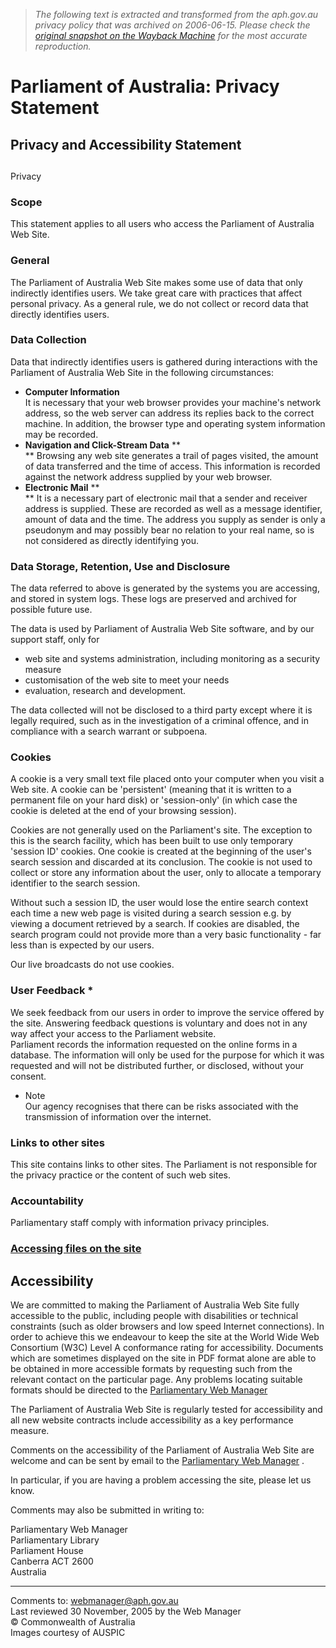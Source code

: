 > *The following text is extracted and transformed from the aph.gov.au privacy policy that was archived on 2006-06-15. Please check the [original snapshot on the Wayback Machine](https://web.archive.org/web/20060615194809id_/http%3A//www.aph.gov.au/privacy.htm) for the most accurate reproduction.*

# Parliament of Australia: Privacy Statement

### 

## Privacy and Accessibility Statement  


##   
Privacy

### Scope

This statement applies to all users who access the Parliament of Australia Web Site. 

### General 

The Parliament of Australia Web Site makes some use of data that only indirectly identifies users. We take great care with practices that affect personal privacy. As a general rule, we do not collect or record data that directly identifies users. 

### Data Collection 

Data that indirectly identifies users is gathered during interactions with the Parliament of Australia Web Site in the following circumstances: 

  * **Computer Information**  
It is necessary that your web browser provides your machine's network address, so the web server can address its replies back to the correct machine. In addition, the browser type and operating system information may be recorded. 
  * **Navigation and Click-Stream Data** **  
** Browsing any web site generates a trail of pages visited, the amount of data transferred and the time of access. This information is recorded against the network address supplied by your web browser. 
  * **Electronic Mail** **  
** It is a necessary part of electronic mail that a sender and receiver address is supplied. These are recorded as well as a message identifier, amount of data and the time. The address you supply as sender is only a pseudonym and may possibly bear no relation to your real name, so is not considered as directly identifying you. 



### Data Storage, Retention, Use and Disclosure

The data referred to above is generated by the systems you are accessing, and stored in system logs. These logs are preserved and archived for possible future use. 

The data is used by Parliament of Australia Web Site software, and by our support staff, only for 

  * web site and systems administration, including monitoring as a security measure
  * customisation of the web site to meet your needs
  * evaluation, research and development. 



The data collected will not be disclosed to a third party except where it is legally required, such as in the investigation of a criminal offence, and in compliance with a search warrant or subpoena. 

### Cookies

A cookie is a very small text file placed onto your computer when you visit a Web site. A cookie can be 'persistent' (meaning that it is written to a permanent file on your hard disk) or 'session-only' (in which case the cookie is deleted at the end of your browsing session). 

Cookies are not generally used on the Parliament's site. The exception to this is the search facility, which has been built to use only temporary 'session ID' cookies. One cookie is created at the beginning of the user's search session and discarded at its conclusion. The cookie is not used to collect or store any information about the user, only to allocate a temporary identifier to the search session. 

Without such a session ID, the user would lose the entire search context each time a new web page is visited during a search session e.g. by viewing a document retrieved by a search. If cookies are disabled, the search program could not provide more than a very basic functionality - far less than is expected by our users. 

Our live broadcasts do not use cookies. 

### User Feedback * 

We seek feedback from our users in order to improve the service offered by the site. Answering feedback questions is voluntary and does not in any way affect your access to the Parliament website.   
Parliament records the information requested on the online forms in a database. The information will only be used for the purpose for which it was requested and will not be distributed further, or disclosed, without your consent.   
* Note   
Our agency recognises that there can be risks associated with the transmission of information over the internet. 

### Links to other sites

This site contains links to other sites. The Parliament is not responsible for the privacy practice or the content of such web sites. 

### Accountability

Parliamentary staff comply with information privacy principles. 

### [Accessing files on the site](https://web.archive.org/web/20060615194809id_/http%3A//www.aph.gov.au/access/access.htm)

## Accessibility 

We are committed to making the Parliament of Australia Web Site fully accessible to the public, including people with disabilities or technical constraints (such as older browsers and low speed Internet connections). In order to achieve this we endeavour to keep the site at the World Wide Web Consortium (W3C) Level A conformance rating for accessibility. Documents which are sometimes displayed on the site in PDF format alone are able to be obtained in more accessible formats by requesting such from the relevant contact on the particular page. Any problems locating suitable formats should be directed to the [Parliamentary Web Manager](mailto:webmanager@aph.gov.au)

The Parliament of Australia Web Site is regularly tested for accessibility and all new website contracts include accessibility as a key performance measure.

Comments on the accessibility of the Parliament of Australia Web Site are welcome and can be sent by email to the [Parliamentary Web Manager](mailto:webmanager@aph.gov.au) . 

In particular, if you are having a problem accessing the site, please let us know.

Comments may also be submitted in writing to:

Parliamentary Web Manager  
Parliamentary Library  
Parliament House  
Canberra ACT 2600  
Australia

* * *

Comments to: [webmanager@aph.gov.au ](mailto:webmanager@aph.gov.au)  
Last reviewed 30 November, 2005 by the Web Manager   
© Commonwealth of Australia   
Images courtesy of AUSPIC 
